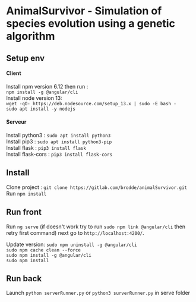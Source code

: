 # AnimalSurvivor - Simulation of species evolution using a genetic algorithm



## Setup env

#### Client
Install npm version 6.12 then run :  
    `npm install -g @angular/cli`  
Install node version 13:  
    `wget -qO- https://deb.nodesource.com/setup_13.x | sudo -E bash -`  
    `sudo apt install -y nodejs`  
    

#### Serveur
Install python3 : `sudo apt install python3`  
Install pip3  : `sudo apt install python3-pip`  
Install flask : `pip3 install flask`  
Install flask-cors : `pip3 install flask-cors`  

## Install
Clone project : `git clone https://gitlab.com/brodde/animalSurvivor.git`  
Run `npm install`


## Run front
Run `ng serve`  (if doesn't work try to run `sudo npm link @angular/cli` then retry first command) next go to `http://localhost:4200/`.  

Update version:
    `sudo npm uninstall -g @angular/cli`  
    `sudo npm cache clean --force`  
    `sudo npm install -g @angular/cli`  
    `sudo npm install`  

## Run back 
Launch `python serverRunner.py` or  `python3 surverRunner.py` in serve folder
